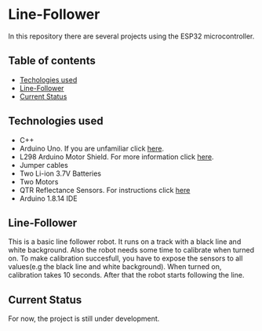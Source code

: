 # Line-Follower
In this repository there are several projects using the ESP32 microcontroller.

## Table of contents
* [Techologies used](#technologies-used)
* [Line-Follower](#light-once-every-minute)
* [Current Status](#current-status)


## Technologies used
+ C++
+ Arduino Uno. If you are unfamiliar click [here](https://www.arduino.cc/en/Main/arduinoBoardUno&gt;).
+ L298 Arduino Motor Shield. For more information click [here](https://www.instructables.com/Tutorial-for-L298-2Amp-Motor-Driver-Shield-for-Ard/).
+ Jumper cables
+ Two Li-ion 3.7V Batteries
+ Two Motors
+ QTR Reflectance Sensors. For instructions click [here](https://www.pololu.com/docs/pdf/0J19/QTR_arduino_library.pdf)
+ Arduino 1.8.14 IDE


## Line-Follower
This is a basic line follower robot. It runs on a track with a black line and white background.
Also the robot needs some time to calibrate when turned on.
To make calibration succesfull, you have to expose the sensors to all values(e.g the black line and white background).
When turned on, calibration takes 10 seconds. After that the robot starts following the line.


## Current Status
For now, the project is still under development.
